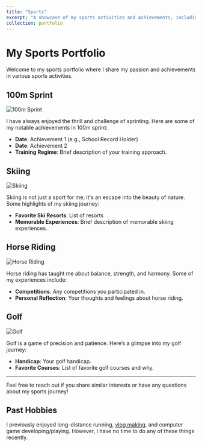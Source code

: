 ```yaml
---
title: "Sports"
excerpt: "A showcase of my sports activities and achievements, including sprinting, skiing, horse riding, golf and so on.<br/><img src='/huangjiongtao.github.io/images/profile.png'>"
collection: portfolio
---
```


# My Sports Portfolio

Welcome to my sports portfolio where I share my passion and achievements in various sports activities.

## 100m Sprint

![100m Sprint](/huangjiongtao.github.io/images/profile.png)

I have always enjoyed the thrill and challenge of sprinting. Here are some of my notable achievements in 100m sprint:

- **Date**: Achievement 1 (e.g., School Record Holder)
- **Date**: Achievement 2
- **Training Regime**: Brief description of your training approach.

## Skiing

![Skiing](/huangjiongtao.github.io/images/profile.png)

Skiing is not just a sport for me; it's an escape into the beauty of nature. Some highlights of my skiing journey:

- **Favorite Ski Resorts**: List of resorts
- **Memorable Experiences**: Brief description of memorable skiing experiences.

## Horse Riding

![Horse Riding](/huangjiongtao.github.io/images/profile.png)

Horse riding has taught me about balance, strength, and harmony. Some of my experiences include:

- **Competitions**: Any competitions you participated in.
- **Personal Reflection**: Your thoughts and feelings about horse riding.

## Golf

![Golf](/huangjiongtao.github.io/images/profile.png)

Golf is a game of precision and patience. Here’s a glimpse into my golf journey:

- **Handicap**: Your golf handicap.
- **Favorite Courses**: List of favorite golf courses and why.

---

Feel free to reach out if you share similar interests or have any questions about my sports journey!





[a fantastic speech]:https://youtu.be/Dzx84KpGNoE
[best universities in my hometown]:https://www.fzu.edu.cn/


## Past Hobbies

I previously enjoyed long-distance running, [vlog making](https://space.bilibili.com/594030035), and computer game developing/playing. However, I have no time to do any of these things recently.
